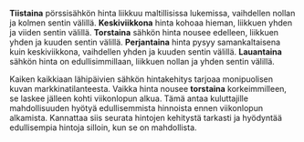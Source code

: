 **Tiistaina** pörssisähkön hinta liikkuu maltillisissa lukemissa, vaihdellen nollan ja kolmen sentin välillä. **Keskiviikkona** hinta kohoaa hieman, liikkuen yhden ja viiden sentin välillä. **Torstaina** sähkön hinta nousee edelleen, liikkuen yhden ja kuuden sentin välillä. **Perjantaina** hinta pysyy samankaltaisena kuin keskiviikkona, vaihdellen yhden ja kuuden sentin välillä. **Lauantaina** sähkön hinta on edullisimmillaan, liikkuen nollan ja yhden sentin välillä.

Kaiken kaikkiaan lähipäivien sähkön hintakehitys tarjoaa monipuolisen kuvan markkinatilanteesta. Vaikka hinta nousee **torstaina** korkeimmilleen, se laskee jälleen kohti viikonlopun alkua. Tämä antaa kuluttajille mahdollisuuden hyötyä edullisemmista hinnoista ennen viikonlopun alkamista. Kannattaa siis seurata hintojen kehitystä tarkasti ja hyödyntää edullisempia hintoja silloin, kun se on mahdollista.